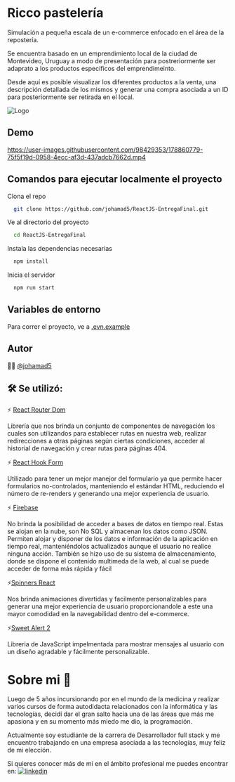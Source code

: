 
# Ricco pastelería

Simulación a pequeña escala de un e-commerce enfocado en el área de la repostería.

Se encuentra basado en un emprendimiento local de la ciudad de Montevideo, Uruguay a modo de presentación para postreriormente ser adaprato a los productos específicos del emprendimeinto.

Desde aquí es posible visualizar los diferentes productos a la venta, una descripción detallada de los mismos y generar una compra asociada a un ID para posteriormente ser retirada en el local.



![Logo](https://firebasestorage.googleapis.com/v0/b/proyectofinal-reactjs-32aed.appspot.com/o/miliLogo.png?alt=media&token=7652c8ba-b105-4b6f-811d-f7e074ff7e68)

## Demo

https://user-images.githubusercontent.com/98429353/178860779-75f5f19d-0958-4ecc-af3d-437adcb7662d.mp4

## Comandos para ejecutar localmente el proyecto

Clona el repo

```bash
  git clone https://github.com/johamad5/ReactJS-EntregaFinal.git
```

Ve al directorio del proyecto

```bash
  cd ReactJS-EntregaFinal
```

Instala las dependencias necesarias

```bash
  npm install
```

Inicia el servidor

```bash
  npm run start
```


## Variables de entorno

Para correr el proyecto, ve a [.evn.example](https://github.com/johamad5/ReactJS-EntregaFinal/blob/main/.env.example)
 

## Autor

👩‍💻 [@johamad5](https://github.com/johamad5)


## 🛠 Se utilizó:

⚡️ [React Router Dom](https://www.npmjs.com/package/react-router-dom) 

Librería que nos brinda un conjunto de componentes de navegación los cuales son utilizandos para establecer rutas en nuestra web, realizar redirecciones a otras páginas según ciertas condiciones, acceder al historial de navegación y crear rutas para páginas 404.


⚡️ [React Hook Form](https://react-hook-form.com/get-started)

Utilizado para tener un mejor manejor del formulario ya que permite hacer formularios no-controlados, manteniendo el estándar HTML, reduciendo el número de re-renders y generando una mejor experiencia de usuario.


⚡️ [Firebase](https://firebase.google.com/docs?gclid=CjwKCAjwt7SWBhAnEiwAx8ZLak5Xr5QLGL7b3O2DIsKPCS7X1qoXYug8UW12DXSMCFc6gQx6bTITaxoCO70QAvD_BwE&gclsrc=aw.ds)

No brinda la posibilidad de acceder a bases de datos en tiempo real. Estas se alojan en la nube, son No SQL y almacenan los datos como JSON. Permiten alojar y disponer de los datos e información de la aplicación en tiempo real, manteniéndolos actualizados aunque el usuario no realice ninguna acción.
También se hizo uso de su sistema de almacenamiento, donde se dispone el contenido multimeda de la web, al cual se puede acceder de forma más rápida y fácil


⚡️[Spinners React](https://www.npmjs.com/package/spinners-react)

Nos brinda animaciones divertidas y facilmente personalizables para generar una mejor experiencia de usuario proporcionandole a este una mayor comodidad en la navegabilidad dentro del e-commerce.


⚡️[Sweet Alert 2](https://sweetalert2.github.io/)

Libreria de JavaScript impelmentada para mostrar mensajes al usuario con un diseño agradable y fácilmente personalizable.


# Sobre mi 💬

Luego de 5 años incursionando por en el mundo de la medicina y realizar varios cursos de forma autodidacta relacionados con la informática y las tecnologías, decidí dar el gran salto hacia una de las áreas que más me apasiona y en su momento más miedo me dio, la programación.

Actualmente soy estudiante de la carrera de Desarrollador full stack y me encuentro trabajando en una empresa asociada a las tecnologías, muy feliz de mi elección. 


Si quieres conocer más de mí en el ámbito profesional me puedes encontrar en:  [![linkedin](https://img.shields.io/badge/linkedin-0A66C2?style=for-the-badge&logo=linkedin&logoColor=white)](https://www.linkedin.com/in/johana-madero-porley/)
